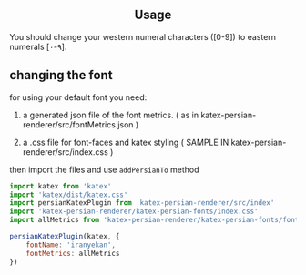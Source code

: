<h2 align="center">Usage</h2>

You should change your western numeral characters ([0-9]) to eastern numerals [۰-۹].

## changing the font

for using your default font you need:

1. a generated json file of the font metrics. ( as in katex-persian-renderer/src/fontMetrics.json )

2. a .css file for font-faces and katex styling ( SAMPLE IN katex-persian-renderer/src/index.css )

then import the files and use `addPersianTo` method

```javascript
import katex from 'katex'
import 'katex/dist/katex.css'
import persianKatexPlugin from 'katex-persian-renderer/src/index'
import 'katex-persian-renderer/katex-persian-fonts/index.css'
import allMetrics from 'katex-persian-renderer/katex-persian-fonts/fontMetrics.json'

persianKatexPlugin(katex, {
    fontName: 'iranyekan',
    fontMetrics: allMetrics
})
```
